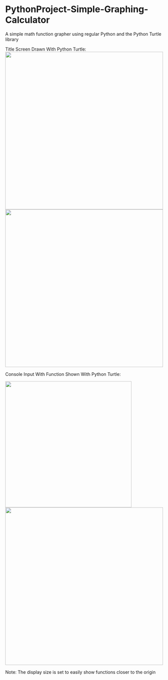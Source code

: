# PythonProject-Simple-Graphing-Calculator
A simple math function grapher using regular Python and the Python Turtle library


Title Screen Drawn With Python Turtle:
<img src="https://user-images.githubusercontent.com/90167278/220830639-889e353b-56f7-48d2-a479-1eae00940b66.png" width="500" height="500">
<img src="https://user-images.githubusercontent.com/90167278/218930302-5b0456e1-fc70-4486-b6eb-96be78108a2f.png" width="500" height="500">

Console Input With Function Shown With Python Turtle: 

<img src="https://user-images.githubusercontent.com/90167278/218934063-1275c935-42d8-43e2-9df2-2374bd59e216.png" height="400">
<img src="https://user-images.githubusercontent.com/90167278/218934612-ad5af519-f67e-4ad8-a58e-7f9a947ed63f.png" width="500" height="500">



Note: The display size is set to easily show functions closer to the origin
